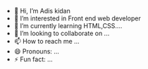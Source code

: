 - 👋 Hi, I’m Adis kidan
- 👀 I’m interested in  Front end web developer
- 🌱 I’m currently learning  HTML,CSS....
- 💞️ I’m looking to collaborate on ...
- 📫 How to reach me ...
- 😄 Pronouns: ...
- ⚡ Fun fact: ...

<!---
adiskidan/adiskidan is a ✨ special ✨ repository because its `README.md` (this file) appears on your GitHub profile.
You can click the Preview link to take a look at your changes.
--->
